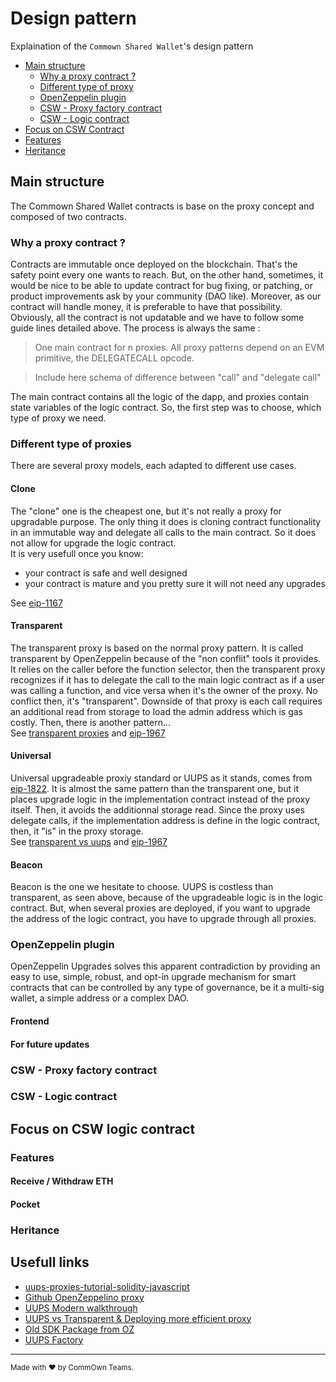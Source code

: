 # Design pattern

Explaination of the `Commown Shared Wallet`'s design pattern

-   [Main structure](#main-structure)
    -   [Why a proxy contract ?](#why-a-proxy)
    -   [Different type of proxy](#different-proxy)
    -   [OpenZeppelin plugin](#oz-plugin)
    -   [CSW - Proxy factory contract](#csw-proxy-factory)
    -   [CSW - Logic contract](#csw-logic-contract)
-   [Focus on CSW Contract](#focus-csw-logic-contract)
  -   [Features](#csw-features)
  -   [Heritance](#csw-heritance)

## Main structure <a name="main-structure"></a>
The Commown Shared Wallet contracts is base on the proxy concept and composed of two contracts.

### Why a proxy contract ? <a name="why-a-proxy"></a>
Contracts are immutable once deployed on the blockchain. That's the safety point every one wants to reach.
But, on the other hand, sometimes, it would be nice to be able to update contract for bug fixing, or patching, or product improvements ask by your community (DAO like). Moreover, as our contract will handle money, it is preferable to have that possibility.
Obviously, all the contract is not updatable and we have to follow some guide lines detailed above.
The process is always the same : 

> One main contract for n proxies.
> All proxy patterns depend on an EVM primitive, the DELEGATECALL opcode.

> Include here schema of difference between "call" and "delegate call"

The main contract contains all the logic of the dapp, and proxies contain state variables of the logic contract.
So, the first step was to choose, which type of proxy we need.

### Different type of proxies <a name="different-proxy"></a>
There are several proxy models, each adapted to different use cases.

#### Clone
The "clone" one is the cheapest one, but it's not really a proxy for upgradable purpose. The only thing it does is cloning contract functionality in an immutable way and delegate all calls to the main contract. So it does not allow for upgrade the logic contract.  
It is very usefull once you know:
- your contract is safe and well designed
- your contract is mature and you pretty sure it will not need any upgrades

See [eip-1167](https://eips.ethereum.org/EIPS/eip-1167)

#### Transparent
The transparent proxy is based on the normal proxy pattern. It is called transparent by OpenZeppelin because of the "non conflit" tools it provides.
It relies on the caller before the function selector, then the transparent proxy recognizes if it has to delegate the call to the main logic contract as if a user was calling a function, and vice versa when it's the owner of the proxy. No conflict then, it's "transparent".
Downside of that proxy is each call requires an additional read from storage to load the admin address which is gas costly. Then, there is another pattern...  
See [transparent proxies](https://blog.openzeppelin.com/the-state-of-smart-contract-upgrades/#transparent-proxies) and [eip-1967](https://eips.ethereum.org/EIPS/eip-1967)

#### Universal
Universal upgradeable proxiy standard or UUPS as it stands, comes from [eip-1822](https://eips.ethereum.org/EIPS/eip-1822). It is almost the same pattern than the transparent one, but it places upgrade logic in the implementation contract instead of the proxy itself. Then, it avoids the additionnal storage read.
Since the proxy uses delegate calls, if the implementation address is define in the logic contract, then, it "is" in the proxy storage.  
See [transparent vs uups](https://docs.openzeppelin.com/contracts/4.x/api/proxy#transparent-vs-uups) and [eip-1967](https://eips.ethereum.org/EIPS/eip-1967)

#### Beacon
Beacon is the one we hesitate to choose. UUPS is costless than transparent, as seen above, because of the upgradeable logic is in the logic contract. But, when several proxies are deployed, if you want to upgrade the address of the logic contract, you have to upgrade through all proxies. 

### OpenZeppelin plugin <a name="oz-plugin"></a>
OpenZeppelin Upgrades solves this apparent contradiction by providing an easy to use, simple, robust, and opt-in upgrade mechanism for smart contracts that can be controlled by any type of governance, be it a multi-sig wallet, a simple address or a complex DAO.
#### Frontend
#### For future updates

### CSW - Proxy factory contract <a name="csw-proxy-factory"></a>
### CSW - Logic contract <a name="csw-logic-contract"></a>

## Focus on CSW logic contract <a name="focus-csw-logic-contract"></a>
### Features <a name="csw-features"></a>
#### Receive / Withdraw ETH
#### Pocket

### Heritance <a name="csw-heritance"></a>

## Usefull links <a name="usefull-links"></a>

-   [uups-proxies-tutorial-solidity-javascript](https://forum.openzeppelin.com/t/uups-proxies-tutorial-solidity-javascript/7786)
-   [Github OpenZeppelino proxy](https://github.com/OpenZeppelin/openzeppelin-contracts/tree/master/contracts/proxy)
-   [UUPS Modern walkthrough](https://r48b1t.medium.com/universal-upgrade-proxy-proxyfactory-a-modern-walkthrough-22d293e369cb)
-   [UUPS vs Transparent & Deploying more efficient proxy](https://www.youtube.com/watch?v=kWUDTZhxKZI)
-   [Old SDK Package from OZ](https://github.com/OpenZeppelin/openzeppelin-sdk/tree/master/packages/lib/contracts/upgradeability)
-   [UUPS Factory](https://forum.openzeppelin.com/t/deploying-upgradeable-proxies-and-proxy-admin-from-factory-contract/12132/12)

---

<sup>Made with ♥ by CommOwn Teams.</sup>
